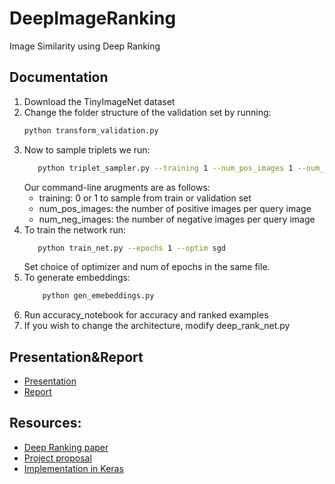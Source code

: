 # DeepImageRanking
Image Similarity using Deep Ranking

## Documentation
1. Download the TinyImageNet dataset
2. Change the folder structure of the validation set by running:
    ```bash
    python transform_validation.py
    ```
3. Now to sample triplets we run:
    ```bash
       python triplet_sampler.py --training 1 --num_pos_images 1 --num_neg_images 1
    ```
    Our command-line arugments are as follows:
      * training: 0 or 1 to sample from train or validation set
      * num_pos_images: the number of positive images per query image
      * num_neg_images: the number of negative images per query image
4. To train the network run:
    ```bash
       python train_net.py --epochs 1 --optim sgd
    ```
    Set choice of optimizer and num of epochs in the same file.
5. To generate embeddings:
    ```bash
        python gen_emebeddings.py
    ```
6. Run accuracy_notebook for accuracy and ranked examples
7. If you wish to change the architecture, modify deep_rank_net.py

## Presentation&Report
* [Presentation](https://docs.google.com/presentation/d/1xaKeIYj5TqKzvNuD_WDcW9UHhT6Qf2lQaFQRUTULKuM/edit?usp=sharing)
* [Report](https://drive.google.com/file/d/1DW1zgqqkWmUGaa6l_QywU1uA5-DIMTRu/view)
## Resources:
* [Deep Ranking paper](https://static.googleusercontent.com/media/research.google.com/en//pubs/archive/42945.pdf)
* [Project proposal](https://docs.google.com/document/d/1E-2L40X_JUdAb0NssXYnlJTNekLNMuN0z_-Z9KvrexQ/edit)
* [Implementation in Keras](https://github.com/akarshzingade/image-similarity-deep-ranking)
